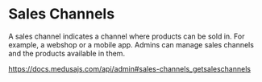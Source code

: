 # Sales Channels

A sales channel indicates a channel where products can be sold in. For example, a webshop or a mobile app. Admins can
manage sales channels and the products available in them.

https://docs.medusajs.com/api/admin#sales-channels_getsaleschannels
